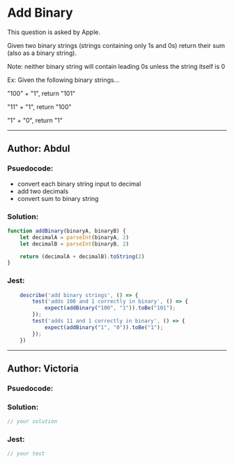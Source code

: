 # Add Binary

This question is asked by Apple. 

Given two binary strings (strings containing only 1s and 0s) 
return their sum (also as a binary string).

Note: neither binary string will contain leading 0s unless the string itself is 0

Ex: Given the following binary strings...

"100" + "1", return "101"

"11" + "1", return "100"

"1" + "0", return  "1"


---

## Author: Abdul

### Psuedocode:
- convert each binary string input to decimal
- add two decimals
- convert sum to binary string

### Solution:

```js
function addBinary(binaryA, binaryB) {
    let decimalA = parseInt(binaryA, 2)
    let decimalB = parseInt(binaryB, 2)

    return (decimalA + decimalB).toString(2)
}
```

### Jest:

```js
    describe('add binary strings', () => {
        test('adds 100 and 1 correctly in binary', () => {
            expect(addBinary("100", "1")).toBe("101");
        });
        test('adds 11 and 1 correctly in binary', () => {
            expect(addBinary("1", "0")).toBe("1");
        });
    })
```

---
## Author: Victoria

### Psuedocode:

### Solution:

```js
// your solution
```

### Jest:

```js
// your test
```